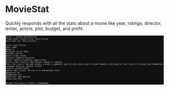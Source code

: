 # MovieStat
Quickly responds with all the stats about a movie like year, ratings, director, writer, actors, plot, budget, and profit.

![MovieStat Example Pulp Fiction](https://github.com/ttyyjjkkoott/MovieStat/blob/main/MovieStat-Pulp-Fiction-Example.png)
